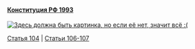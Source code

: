 #### [Конституция РФ 1993](https://lalawland.github.io/eurasia/russia/const)

[![Здесь должна быть картинка, но если её нет, значит всё :(](https://sun9-west.userapi.com/sun9-4/s/v1/ig2/mmF1IPrGgSLfICrceQmi58kP9x3Zj_ifMfL-YrvNsnvvFs4IeTi3xmivGR-ViT7YQbAv0QESJhLXUU-6xhamWfSQ.jpg?size=1280x720&quality=95&type=album)](https://sun9-west.userapi.com/sun9-4/s/v1/ig2/mmF1IPrGgSLfICrceQmi58kP9x3Zj_ifMfL-YrvNsnvvFs4IeTi3xmivGR-ViT7YQbAv0QESJhLXUU-6xhamWfSQ.jpg?size=1280x720&quality=95&type=album)

[Статья 104](https://lalawland.github.io/eurasia/russia/const/art104) | [Статьи 106-107](https://lalawland.github.io/eurasia/russia/const/art105-106)
